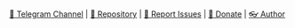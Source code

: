 [📢 Telegram Channel](https://t.me/sevcator/921) | [📁 Repository](https://github.com/sevcator/zapret-magisk/) | [📖 Report Issues](https://github.com/sevcator/zapret-magisk/issues) | [💸 Donate](https://t.me/sevcator/909) | [👓 Author](https://github.com/sevcator/) 

